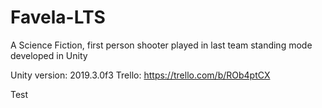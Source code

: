 # Favela-LTS
A Science Fiction, first person shooter played in last team standing mode developed in Unity

Unity version: 2019.3.0f3
Trello: https://trello.com/b/ROb4ptCX


Test